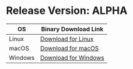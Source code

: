 # Release Version: ALPHA

| OS      | Binary Download Link                                 |
|---------|------------------------------------------------------|
| Linux   | [Download for Linux](./compile/build-linux)         |
| macOS   | [Download for macOS](./compile/build-macos)         |
| Windows | [Download for Windows](./compile/build-win.exe) |